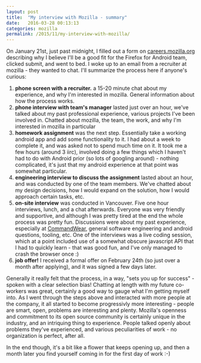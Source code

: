 ```yaml
---
layout: post
title:  "My interview with Mozilla - summary"
date:   2016-03-28 00:13:13
categories: mozilla
permalink: /2015/11/my-interview-with-mozilla/
---
```


On January 21st, just past midnight, I filled out a form on [careers.mozilla.org](https://careers.mozilla.org/) describing why I believe I'll be a good fit for the Firefox for Android team, clicked submit, and went to bed. I woke up to an email from a recruiter at mozilla - they wanted to chat. I'll summarize the process here if anyone's curious:

1. **phone screen with a recruiter.** a 15-20 minute chat about my experience, and why I'm interested in mozilla. General information about how the process works.
2. **phone interview with team's manager** lasted just over an hour, we've talked about my past professional experience, various projects I've been involved in. Chatted about mozilla, the team, the work, and why I'm interested in mozilla in particular
3. **homework assignment** was the next step. Essentially take a working android app and add some functionality to it. I had about a week to complete it, and was asked not to spend much time on it. It took me a few hours (around 3 iirc), involved doing a few things which I haven't had to do with Android prior (so lots of googling around) - nothing complicated, it's just that my android experience at that point was somewhat particular.
4. **engineering interview to discuss the assignment** lasted about an hour, and was conducted by one of the team members. We've chatted about my design decisions, how I would expand on the solution, how I would approach certain tasks, etc.
5. **on-site interview** was conducted in Vancouver. Five one hour interviews, lunch, and a chat afterwards. Everyone was very friendly and supportive, and although I was pretty tired at the end the whole process was pretty fun. Discussions were about my past experience, especially at [CommandWear](http://www.commandwear.com/), general software engineering and android questions, tooling, etc. One of the interviews was a live coding session, which at a point included use of a somewhat obscure javascript API that I had to quickly learn - that was good fun, and I've only managed to crash the browser once :)
6. **job offer!** I received a formal offer on February 24th (so just over a month after applying), and it was signed a few days later.

Generally it really felt that the process, in a way, "sets you up for success" - spoken with a clear selection bias! Chatting at length with my future co-workers was great, certainly a good way to gauge what I'm getting myself into. As I went through the steps above and interacted with more people at the company, it all started to become progressivly more interesting - people are smart, open, problems are interesting and plenty. Mozilla's openness and commitment to its open source community is certainly unique in the industry, and an intriquing thing to experience. People talked openly about problems they've experienced, and various peculiarities of work - no organization is perfect, after all.

In the end though, it's a bit like a flower that keeps opening up, and then a month later you find yourself coming in for the first day of work :-)